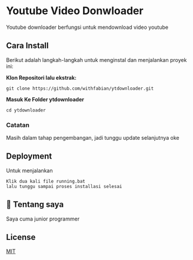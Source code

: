 # Youtube Video Donwloader

Youtube downloader berfungsi untuk mendownload video youtube

## Cara Install

Berikut adalah langkah-langkah untuk menginstal dan menjalankan proyek ini:

**Klon Repositori lalu ekstrak:**

```
git clone https://github.com/withfabian/ytdownloader.git
```

**Masuk Ke Folder ytdownloader**
```
cd ytdownloader
```


### Catatan 

Masih dalam tahap pengembangan, jadi tunggu update selanjutnya oke





## Deployment

Untuk menjalankan

```
Klik dua kali file running.bat
lalu tunggu sampai proses installasi selesai
```



## 🚀 Tentang saya
Saya cuma junior programmer

## License

[MIT](https://choosealicense.com/licenses/mit/)

